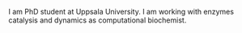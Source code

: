I am PhD student at Uppsala University. I am working with enzymes catalysis and dynamics as computational biochemist. 
